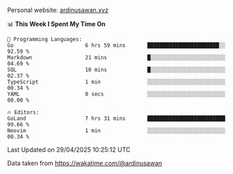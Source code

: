 Personal website: [ardinusawan.xyz](https://ardinusawan.xyz)

<!--START_SECTION:waka-->
📊 **This Week I Spent My Time On** 

```text
💬 Programming Languages: 
Go                       6 hrs 59 mins       ███████████████████████░░   92.59 % 
Markdown                 21 mins             █░░░░░░░░░░░░░░░░░░░░░░░░   04.69 % 
SQL                      10 mins             █░░░░░░░░░░░░░░░░░░░░░░░░   02.37 % 
TypeScript               1 min               ░░░░░░░░░░░░░░░░░░░░░░░░░   00.34 % 
YAML                     0 secs              ░░░░░░░░░░░░░░░░░░░░░░░░░   00.00 % 

🔥 Editors: 
GoLand                   7 hrs 31 mins       █████████████████████████   99.66 % 
Neovim                   1 min               ░░░░░░░░░░░░░░░░░░░░░░░░░   00.34 % 
```


 Last Updated on 29/04/2025 10:25:12 UTC
<!--END_SECTION:waka-->
Data taken from https://wakatime.com/@ardinusawan

